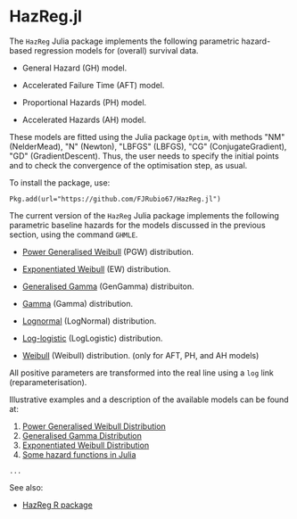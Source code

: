 # HazReg.jl

The `HazReg` Julia package implements the following parametric hazard-based regression models for (overall) survival data.

- General Hazard (GH) model.

- Accelerated Failure Time (AFT) model.

- Proportional Hazards (PH) model.

- Accelerated Hazards (AH) model.


These models are fitted using the Julia package `Optim`, with methods "NM" (NelderMead), "N" (Newton), "LBFGS" (LBFGS), "CG" (ConjugateGradient), "GD" (GradientDescent). Thus, the user needs to specify the initial points and to check the convergence of the optimisation step, as usual.

To install the package, use:

```
Pkg.add(url="https://github.com/FJRubio67/HazReg.jl")
```


The current version of the `HazReg` Julia package implements the following parametric baseline hazards for the models discussed in the previous section, using the command `GHMLE`.

- [Power Generalised Weibull](http://rpubs.com/FJRubio/PGW) (PGW) distribution. 
 
- [Exponentiated Weibull](http://rpubs.com/FJRubio/EWD) (EW) distribution. 
 
- [Generalised Gamma](http://rpubs.com/FJRubio/GG) (GenGamma) distribuiton. 

- [Gamma](https://en.wikipedia.org/wiki/Gamma_distribution) (Gamma) distribution. 

- [Lognormal](https://en.wikipedia.org/wiki/Log-normal_distribution) (LogNormal) distribution. 

- [Log-logistic](https://en.wikipedia.org/wiki/Log-logistic_distribution) (LogLogistic) distribution. 

- [Weibull](https://en.wikipedia.org/wiki/Weibull_distribution) (Weibull) distribution. (only for AFT, PH, and AH models) 


All positive parameters are transformed into the real line using a `log` link (reparameterisation).

Illustrative examples and a description of the available models can be found at:

1. [Power Generalised Weibull Distribution](https://fjrubio.quarto.pub/power-generalised-weibull-distribution/)
2. [Generalised Gamma Distribution](https://fjrubio.quarto.pub/generalised-gamma-distribution/)
3. [Exponentiated Weibull Distribution](https://fjrubio.quarto.pub/exponentiated-weibull-distribution/)
4. [Some hazard functions in Julia](https://fjrubio.quarto.pub/some-hazard-functions-in-julia/)

```
...
```

See also: 
- [HazReg R package]()

